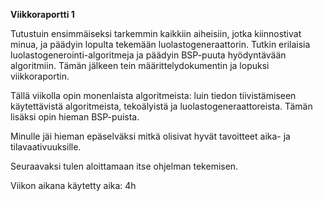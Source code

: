 **Viikkoraportti 1**

Tutustuin ensimmäiseksi tarkemmin kaikkiin aiheisiin, jotka kiinnostivat minua, ja päädyin lopulta tekemään luolastogeneraattorin. Tutkin erilaisia luolastogenerointi-algoritmeja ja päädyin BSP-puuta hyödyntävään algoritmiin. Tämän jälkeen tein määrittelydokumentin ja lopuksi viikkoraportin.

Tällä viikolla opin monenlaista algoritmeista: luin tiedon tiivistämiseen käytettävistä algoritmeista, tekoälyistä ja luolastogeneraattoreista. Tämän lisäksi opin hieman BSP-puista.

Minulle jäi hieman epäselväksi mitkä olisivat hyvät tavoitteet aika- ja tilavaativuuksille.

Seuraavaksi tulen aloittamaan itse ohjelman tekemisen.

Viikon aikana käytetty aika: 4h
